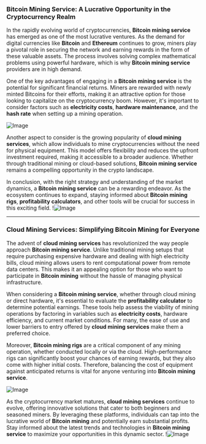 ### Bitcoin Mining Service: A Lucrative Opportunity in the Cryptocurrency Realm

In the rapidly evolving world of cryptocurrencies, **Bitcoin mining service** has emerged as one of the most lucrative ventures. As the demand for digital currencies like **Bitcoin** and **Ethereum** continues to grow, miners play a pivotal role in securing the network and earning rewards in the form of these valuable assets. The process involves solving complex mathematical problems using powerful hardware, which is why **Bitcoin mining service** providers are in high demand.

One of the key advantages of engaging in a **Bitcoin mining service** is the potential for significant financial returns. Miners are rewarded with newly minted Bitcoins for their efforts, making it an attractive option for those looking to capitalize on the cryptocurrency boom. However, it's important to consider factors such as **electricity costs**, **hardware maintenance**, and the **hash rate** when setting up a mining operation.

![Image](https://github.com/user-attachments/assets/b6e7b7a2-655e-4d44-8baa-20c566a3cb65)

Another aspect to consider is the growing popularity of **cloud mining services**, which allow individuals to mine cryptocurrencies without the need for physical equipment. This model offers flexibility and reduces the upfront investment required, making it accessible to a broader audience. Whether through traditional mining or cloud-based solutions, **Bitcoin mining service** remains a compelling opportunity in the crypto landscape.

In conclusion, with the right strategy and understanding of the market dynamics, a **Bitcoin mining service** can be a rewarding endeavor. As the ecosystem continues to expand, staying informed about **Bitcoin mining rigs**, **profitability calculators**, and other tools will be crucial for success in this exciting field. !![Image](https://github.com/user-attachments/assets/b6e7b7a2-655e-4d44-8baa-20c566a3cb65)

---

### Cloud Mining Services: Simplifying Bitcoin Mining for Everyone

The advent of **cloud mining services** has revolutionized the way people approach **Bitcoin mining service**. Unlike traditional mining setups that require purchasing expensive hardware and dealing with high electricity bills, cloud mining allows users to rent computational power from remote data centers. This makes it an appealing option for those who want to participate in **Bitcoin mining** without the hassle of managing physical infrastructure.

When considering a **Bitcoin mining service**, whether through cloud mining or direct hardware, it's essential to evaluate the **profitability calculator** to determine potential earnings. These tools help assess the viability of mining operations by factoring in variables such as **electricity costs**, hardware efficiency, and current market conditions. For many, the ease of use and lower barriers to entry offered by **cloud mining services** make them a preferred choice.

Moreover, **Bitcoin mining rigs** are a critical component of any mining operation, whether conducted locally or via the cloud. High-performance rigs can significantly boost your chances of earning rewards, but they also come with higher initial costs. Therefore, balancing the cost of equipment against anticipated returns is vital for anyone venturing into **Bitcoin mining service**.

![Image](https://github.com/user-attachments/assets/b6e7b7a2-655e-4d44-8baa-20c566a3cb65)

As the cryptocurrency market matures, **cloud mining services** continue to evolve, offering innovative solutions that cater to both beginners and seasoned miners. By leveraging these platforms, individuals can tap into the lucrative world of **Bitcoin mining** and potentially earn substantial profits. Stay informed about the latest trends and technologies in **Bitcoin mining service** to maximize your opportunities in this dynamic sector. !![Image](https://github.com/user-attachments/assets/b6e7b7a2-655e-4d44-8baa-20c566a3cb65)